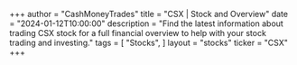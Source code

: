 +++
author = "CashMoneyTrades"
title = "CSX | Stock and Overview"
date = "2024-01-12T10:00:00"
description = "Find the latest information about trading CSX stock for a full financial overview to help with your stock trading and investing."
tags = [
   "Stocks",
]
layout = "stocks"
ticker = "CSX"
+++
